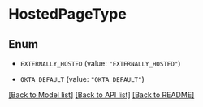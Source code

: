 # HostedPageType

## Enum


* `EXTERNALLY_HOSTED` (value: `"EXTERNALLY_HOSTED"`)

* `OKTA_DEFAULT` (value: `"OKTA_DEFAULT"`)


[[Back to Model list]](../README.md#documentation-for-models) [[Back to API list]](../README.md#documentation-for-api-endpoints) [[Back to README]](../README.md)


